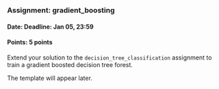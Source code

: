 ### Assignment: gradient_boosting
#### Date: Deadline: Jan 05, 23:59
#### Points: 5 points

Extend your solution to the `decision_tree_classification` assignment to train
a gradient boosted decision tree forest.

The template will appear later.
